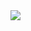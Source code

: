 <img src="https://capsule-render.vercel.app/api?type=Slice&animation=twinkling&color=auto&height=300&section=header&text=Kyungjae%20LEE&fontSize=90&fontAlign=50&fontAlignY=15&rotate=20" />



<!--
**LEE-Kyungjae/LEE-Kyungjae** is a ✨ _special_ ✨ repository because its `README.md` (this file) appears on your GitHub profile.

Here are some ideas to get you started:

- 🔭 I’m currently working on ...
- 🌱 I’m currently learning ...
- 👯 I’m looking to collaborate on ...
- 🤔 I’m looking for help with ...
- 💬 Ask me about ...
- 📫 How to reach me: ...
- 😄 Pronouns: ...
- ⚡ Fun fact: ...
-->
